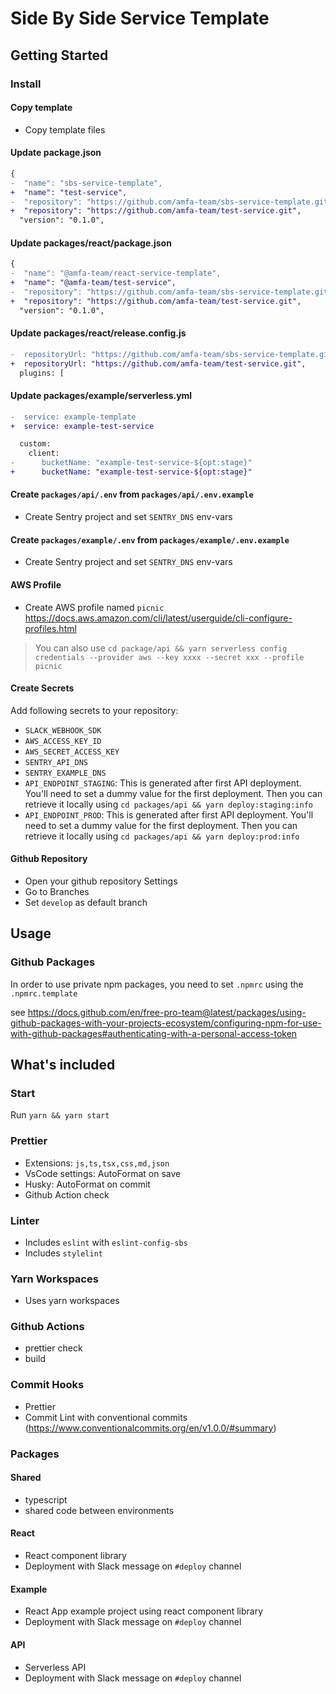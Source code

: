 # Side By Side Service Template

## Getting Started

### Install

#### Copy template

- Copy template files

#### Update package.json

```diff
{
-  "name": "sbs-service-template",
+  "name": "test-service",
-  "repository": "https://github.com/amfa-team/sbs-service-template.git",
+  "repository": "https://github.com/amfa-team/test-service.git",
  "version": "0.1.0",
```

#### Update packages/react/package.json

```diff
{
-  "name": "@amfa-team/react-service-template",
+  "name": "@amfa-team/test-service",
-  "repository": "https://github.com/amfa-team/sbs-service-template.git",
+  "repository": "https://github.com/amfa-team/test-service.git",
  "version": "0.1.0",
```

#### Update packages/react/release.config.js

```diff
-  repositoryUrl: "https://github.com/amfa-team/sbs-service-template.git",
+  repositoryUrl: "https://github.com/amfa-team/test-service.git",
  plugins: [
```

#### Update packages/example/serverless.yml

```diff
-  service: example-template
+  service: example-test-service
```

```diff
  custom:
    client:
-      bucketName: "example-test-service-${opt:stage}"
+      bucketName: "example-test-service-${opt:stage}"
```

#### Create `packages/api/.env` from `packages/api/.env.example`

- Create Sentry project and set `SENTRY_DNS` env-vars

#### Create `packages/example/.env` from `packages/example/.env.example`

- Create Sentry project and set `SENTRY_DNS` env-vars

#### AWS Profile

- Create AWS profile named `picnic` https://docs.aws.amazon.com/cli/latest/userguide/cli-configure-profiles.html

> You can also use `cd package/api && yarn serverless config credentials --provider aws --key xxxx --secret xxx --profile picnic`

#### Create Secrets

Add following secrets to your repository:

- `SLACK_WEBHOOK_SDK`
- `AWS_ACCESS_KEY_ID`
- `AWS_SECRET_ACCESS_KEY`
- `SENTRY_API_DNS`
- `SENTRY_EXAMPLE_DNS`
- `API_ENDPOINT_STAGING`: This is generated after first API deployment. You'll need to set a dummy value for the first deployment. Then you can retrieve it locally using `cd packages/api && yarn deploy:staging:info`
- `API_ENDPOINT_PROD`: This is generated after first API deployment. You'll need to set a dummy value for the first deployment. Then you can retrieve it locally using `cd packages/api && yarn deploy:prod:info`

#### Github Repository

- Open your github repository Settings
- Go to Branches
- Set `develop` as default branch

## Usage

### Github Packages

In order to use private npm packages, you need to set `.npmrc` using the `.npmrc.template`

see https://docs.github.com/en/free-pro-team@latest/packages/using-github-packages-with-your-projects-ecosystem/configuring-npm-for-use-with-github-packages#authenticating-with-a-personal-access-token

## What's included

### Start

Run `yarn && yarn start`

### Prettier

- Extensions: `js,ts,tsx,css,md,json`
- VsCode settings: AutoFormat on save
- Husky: AutoFormat on commit
- Github Action check

### Linter

- Includes `eslint` with `eslint-config-sbs`
- Includes `stylelint`

### Yarn Workspaces

- Uses yarn workspaces

### Github Actions

- prettier check
- build

### Commit Hooks

- Prettier
- Commit Lint with conventional commits (https://www.conventionalcommits.org/en/v1.0.0/#summary)

### Packages

#### Shared

- typescript
- shared code between environments

#### React

- React component library
- Deployment with Slack message on `#deploy` channel

#### Example

- React App example project using react component library
- Deployment with Slack message on `#deploy` channel

#### API

- Serverless API
- Deployment with Slack message on `#deploy` channel
